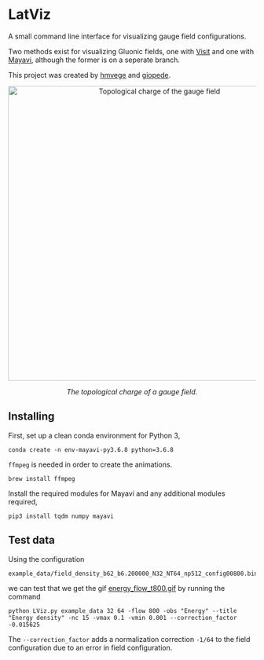 # LatViz
A small command line interface for visualizing gauge field configurations.

Two methods exist for visualizing Gluonic fields, one with [Visit](https://wci.llnl.gov/simulation/computer-codes/visit) and one with [Mayavi](http://docs.enthought.com/mayavi/mayavi/), although the former is on a seperate branch.

This project was created by [hmvege](http://github.com/hmvege) and [giopede](http://github.com/giopede).

<p align="center">
    <img src="figures/Topological_charge_flow_t400.gif" alt="Topological charge of the gauge field" width="600"/>
</p>
    
<p align="center">
    <i>The topological charge of a gauge field.</i>
</p>


## Installing
First, set up a clean conda environment for Python 3,
```
conda create -n env-mayavi-py3.6.8 python=3.6.8
```

`ffmpeg` is needed in order to create the animations.
```
brew install ffmpeg
```

Install the required modules for Mayavi and any additional modules required,
```
pip3 install tqdm numpy mayavi
```


## Test data
Using the configuration
```
example_data/field_density_b62_b6.200000_N32_NT64_np512_config00800.bin
```
we can test that we get the gif [energy_flow_t800.gif](https://github.com/hmvege/LatViz/blob/master/figures/energy_flow_t800.gif) by running the command
```
python LViz.py example_data 32 64 -flow 800 -obs "Energy" --title "Energy density" -nc 15 -vmax 0.1 -vmin 0.001 --correction_factor -0.015625
```
The `--correction_factor` adds a normalization correction `-1/64` to the field configuration due to an error in field configuration.